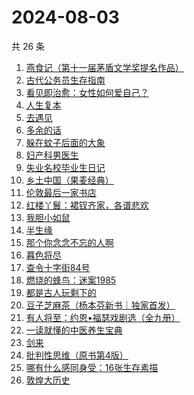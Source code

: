# 2024-08-03

共 26 条

<!-- BEGIN WEREAD -->
<!-- 最后更新时间 2024-08-03 01:01:11 +0800 -->
1. [燕食记（第十一届茅盾文学奖提名作品）](https://weread.qq.com/web/bookDetail/05f32020813ab9135g0152ff)
1. [古代公务员生存指南](https://weread.qq.com/web/bookDetail/eaa32890813ab90edg010bd5)
1. [看见即治愈：女性如何爱自己？](https://weread.qq.com/web/bookDetail/d6f321e0813ab911bg011896)
1. [人生复本](https://weread.qq.com/web/bookDetail/dcb3215072051fa8dcb5a1f)
1. [去遇见](https://weread.qq.com/web/bookDetail/a3d32170813ab907fg0154f3)
1. [多余的话](https://weread.qq.com/web/bookDetail/81b32810727dc96e81b8e14)
1. [躲在蚊子后面的大象](https://weread.qq.com/web/bookDetail/bfc32800813ab883bg0165f3)
1. [妇产科男医生](https://weread.qq.com/web/bookDetail/f1432510813ab90d1g017504)
1. [失业名校毕业生日记](https://weread.qq.com/web/bookDetail/16132ea0813ab8407g014249)
1. [乡土中国（果麦经典）](https://weread.qq.com/web/bookDetail/30d320b0813ab7120g018c2e)
1. [伦敦最后一家书店](https://weread.qq.com/web/bookDetail/74232650813ab6e09g0125fb)
1. [红楼丫鬟：裙钗齐家，各谱悲欢](https://weread.qq.com/web/bookDetail/f9132e80813ab8f55g014140)
1. [我胆小如鼠](https://weread.qq.com/web/bookDetail/276323e0813ab90a5g0144d7)
1. [半生缘](https://weread.qq.com/web/bookDetail/e4932660715be537e4963de)
1. [那个你念念不忘的人啊](https://weread.qq.com/web/bookDetail/db632090813ab9080g012d29)
1. [暮色将尽](https://weread.qq.com/web/bookDetail/43332d10813ab789bg0191c4)
1. [查令十字街84号](https://weread.qq.com/web/bookDetail/966326705c8498966c05e8e)
1. [燃烧的蜂鸟：迷案1985](https://weread.qq.com/web/bookDetail/ea2329f0813ab90d0g017199)
1. [都是古人玩剩下的](https://weread.qq.com/web/bookDetail/17b32b90813ab8ee5g017b91)
1. [豆子芝麻茶（杨本芬新书｜独家首发）](https://weread.qq.com/web/bookDetail/cf332d40813ab863dg015d98)
1. [有人将至：约恩•福瑟戏剧选（全九册）](https://weread.qq.com/web/bookDetail/b4732ca0813ab8f5bg013f74)
1. [一读就懂的中医养生宝典](https://weread.qq.com/web/bookDetail/00f32900813ab909eg018e04)
1. [剑来](https://weread.qq.com/web/bookDetail/8e5326b07153adcf8e53d42)
1. [批判性思维（原书第4版）](https://weread.qq.com/web/bookDetail/ece32ff0813ab8edag010f9a)
1. [哪有什么感同身受：16张生存素描](https://weread.qq.com/web/bookDetail/45f32bc0813ab9011g015a01)
1. [敦煌大历史](https://weread.qq.com/web/bookDetail/c4832a70813ab76a1g0188fb)
<!-- END WEREAD -->